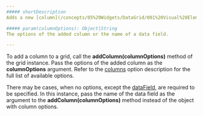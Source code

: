 ```yaml
---
##### shortDescription
Adds a new [column](/concepts/05%20Widgets/DataGrid/001%20Visual%20Elements/010%20Grid%20Columns '/Documentation/Guide/Widgets/DataGrid/Visual_Elements/#Grid_Columns') to a grid.

##### param(columnOptions): Object|String
The options of the added column or the name of a data field.

---
```

To add a column to a grid, call the **addColumn(columnOptions)** method of the grid instance. Pass the options of the added column as the **columnOptions** argument. Refer to the [columns](/api-reference/10%20UI%20Widgets/dxDataGrid/1%20Configuration/columns '/Documentation/ApiReference/UI_Widgets/dxDataGrid/Configuration/columns/') option description for the full list of available options.

There may be cases, when no options, except the [dataField](/api-reference/10%20UI%20Widgets/dxDataGrid/1%20Configuration/columns/dataField.md '/Documentation/ApiReference/UI_Widgets/dxDataGrid/Configuration/columns/#dataField'), are required to be specified. In this instance, pass the name of the data field as the argument to the **addColumn(columnOptions)** method instead of the object with column options.
